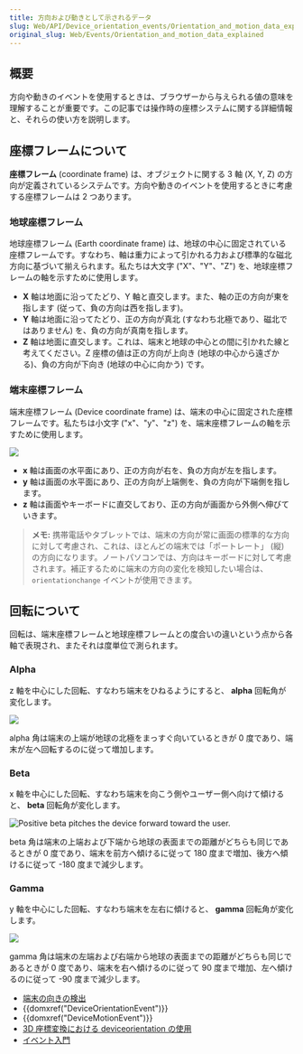 ```yaml
---
title: 方向および動きとして示されるデータ
slug: Web/API/Device_orientation_events/Orientation_and_motion_data_explained
original_slug: Web/Events/Orientation_and_motion_data_explained
---
```

## 概要

方向や動きのイベントを使用するときは、ブラウザーから与えられる値の意味を理解することが重要です。この記事では操作時の座標システムに関する詳細情報と、それらの使い方を説明します。

## 座標フレームについて

**座標フレーム** (coordinate frame) は、オブジェクトに関する 3 軸 (X, Y, Z) の方向が定義されているシステムです。方向や動きのイベントを使用するときに考慮する座標フレームは 2 つあります。

### 地球座標フレーム

地球座標フレーム (Earth coordinate frame) は、地球の中心に固定されている座標フレームです。すなわち、軸は重力によって引かれる力および標準的な磁北方向に基づいて揃えられます。私たちは大文字 ("X"、"Y"、"Z") を、地球座標フレームの軸を示すために使用します。

- **X** 軸は地面に沿ってたどり、Y 軸と直交します。また、軸の正の方向が東を指します (従って、負の方向は西を指します)。
- **Y** 軸は地面に沿ってたどり、正の方向が真北 (すなわち北極であり、磁北ではありません) を、負の方向が真南を指します。
- **Z** 軸は地面に直交します。これは、端末と地球の中心との間に引かれた線と考えてください。Z 座標の値は正の方向が上向き (地球の中心から遠ざかる)、負の方向が下向き (地球の中心に向かう) です。

### 端末座標フレーム

端末座標フレーム (Device coordinate frame) は、端末の中心に固定された座標フレームです。私たちは小文字 ("x"、"y"、"z") を、端末座標フレームの軸を示すために使用します。

![](axes.png)

- **x** 軸は画面の水平面にあり、正の方向が右を、負の方向が左を指します。
- **y** 軸は画面の水平面にあり、正の方向が上端側を、負の方向が下端側を指します。
- **z** 軸は画面やキーボードに直交しており、正の方向が画面から外側へ伸びていきます。

> **メモ:** 携帯電話やタブレットでは、端末の方向が常に画面の標準的な方向に対して考慮され、これは、ほとんどの端末では「ポートレート」 (縦) の方向になります。ノートパソコンでは、方向はキーボードに対して考慮されます。補正するために端末の方向の変化を検知したい場合は、`orientationchange` イベントが使用できます。

## 回転について

回転は、端末座標フレームと地球座標フレームとの度合いの違いという点から各軸で表現され、またそれは度単位で測られます。

### Alpha

z 軸を中心にした回転、すなわち端末をひねるようにすると、 **alpha** 回転角が変化します。

![](alpha.png)

alpha 角は端末の上端が地球の北極をまっすぐ向いているときが 0 度であり、端末が左へ回転するのに従って増加します。

### Beta

x 軸を中心にした回転、すなわち端末を向こう側やユーザー側へ向けて傾けると、 **beta** 回転角が変化します。

![Positive beta pitches the device forward toward the user.](beta2.png)

beta 角は端末の上端および下端から地球の表面までの距離がどちらも同じであるときが 0 度であり、端末を前方へ傾けるに従って 180 度まで増加、後方へ傾けるに従って -180 度まで減少します。

### Gamma

y 軸を中心にした回転、すなわち端末を左右に傾けると、 **gamma** 回転角が変化します。

![](gamma.png)

gamma 角は端末の左端および右端から地球の表面までの距離がどちらも同じであるときが 0 度であり、端末を右へ傾けるのに従って 90 度まで増加、左へ傾けるのに従って -90 度まで減少します。

<section id="Quick_links"><ul><li><a href="/ja/docs/Web/Events/Detecting_device_orientation">端末の向きの検出</a></li><li>{{domxref("DeviceOrientationEvent")}}</li><li>{{domxref("DeviceMotionEvent")}}</li><li><a href="/ja/docs/Web/Events/Using_device_orientation_with_3D_transforms">3D 座標変換における deviceorientation の使用</a></li><li><a href="/ja/docs/Learn/JavaScript/Building_blocks/Events">イベント入門</a></li></ul></section>
